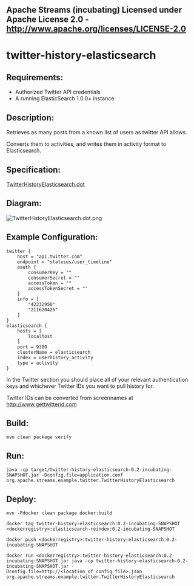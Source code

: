 Apache Streams (incubating)
Licensed under Apache License 2.0 - http://www.apache.org/licenses/LICENSE-2.0
--------------------------------------------------------------------------------

twitter-history-elasticsearch
==============================

Requirements:
-------------
 - Authorized Twitter API credentials
 - A running ElasticSearch 1.0.0+ instance

Description:
------------
Retrieves as many posts from a known list of users as twitter API allows.

Converts them to activities, and writes them in activity format to Elasticsearch.

Specification:
-----------------

[TwitterHistoryElasticsearch.dot](src/main/resources/TwitterHistoryElasticsearch.dot "TwitterHistoryElasticsearch.dot" )

Diagram:
-----------------

![TwitterHistoryElasticsearch.dot.png](./TwitterHistoryElasticsearch.dot.png?raw=true)

Example Configuration:
----------------------

    twitter {
        host = "api.twitter.com"
        endpoint = "statuses/user_timeline"
        oauth {
            consumerKey = ""
            consumerSecret = ""
            accessToken = ""
            accessTokenSecret = ""
        }
        info = [
            "42232950"
            "211620426"
        ]
    }
    elasticsearch {
        hosts = [
            localhost
        ]
        port = 9300
        clusterName = elasticsearch
        index = userhistory_activity
        type = activity
    }

In the Twitter section you should place all of your relevant authentication keys and whichever Twitter IDs you want to pull history for.

Twitter IDs can be converted from screennames at http://www.gettwitterid.com

Build:
---------

`mvn clean package verify`

Run:
--------

    java -cp target/twitter-history-elasticsearch-0.2-incubating-SNAPSHOT.jar -Dconfig.file=application.conf org.apache.streams.example.twitter.TwitterHistoryElasticsearch

Deploy:
--------
`mvn -Pdocker clean package docker:build`

`docker tag twitter-history-elasticsearch:0.2-incubating-SNAPSHOT <dockerregistry>:elasticsearch-reindex:0.2-incubating-SNAPSHOT`

`docker push <dockerregistry>:twitter-history-elasticsearch:0.2-incubating-SNAPSHOT`

`docker run <dockerregistry>:twitter-history-elasticsearch:0.2-incubating-SNAPSHOT.jar java -cp twitter-history-elasticsearch-0.2-incubating-SNAPSHOT.jar -Dconfig.file=http://<location_of_config_file>.json org.apache.streams.example.twitter.TwitterHistoryElasticsearch`
